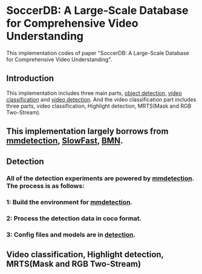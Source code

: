# SoccerDB: A Large-Scale Database for Comprehensive Video Understanding
This implementation codes of paper "SoccerDB: A Large-Scale Database for Comprehensive Video Understanding".
## Introduction
This implementation includes three main parts, [object detection](https://github.com/newsdata/SoccerDB/tree/master/code/object_detection), [video classification](https://github.com/newsdata/SoccerDB/tree/master/code/video_classification) and [video detection](https://github.com/newsdata/SoccerDB/tree/master/code/video_detection). And the video classification part includes three parts, video classification, Highlight detection, MRTS(Mask and RGB Two-Stream).

## 
## This implementation largely borrows from [mmdetection](https://github.com/open-mmlab/mmdetection), [SlowFast](https://github.com/facebookresearch/SlowFast), [BMN](https://github.com/JJBOY/BMN-Boundary-Matching-Network).
## Detection
### All of the detection experiments are powered by [mmdetection](https://github.com/open-mmlab/mmdetection). The process is as follows:
### 1: Build the environment for [mmdetection](https://github.com/open-mmlab/mmdetection).
### 2: Process the detection data in coco format.
### 3: Config files and models are in [detection](https://github.com/newsdata/SoccerDB/tree/master/code/detection).

## Video classification, Highlight detection, MRTS(Mask and RGB Two-Stream)
### 
